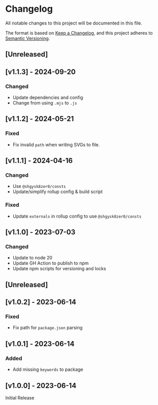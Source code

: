 <!-- markdownlint-disable -->
# Changelog
All notable changes to this project will be documented in this file.

The format is based on [Keep a Changelog](https://keepachangelog.com/en/1.0.0/),
and this project adheres to [Semantic Versioning](https://semver.org/spec/v2.0.0.html).

## [Unreleased]

## [v1.1.3] - 2024-09-20

### Changed
- Update dependencies and config
- Change from using `.mjs` to `.js`

## [v1.1.2] - 2024-05-21

### Fixed
- Fix invalid `path` when  writing SVGs to file.

## [v1.1.1] - 2024-04-16

### Changed
- Use `@shgysk8zer0/consts`
- Update/simplify rollup config & build script

### Fixed
- Update `externals` in rollup config to use `@shgysk8zer0/consts`

## [v1.1.0] - 2023-07-03

### Changed
- Update to node 20
- Update GH Action to publish to npm
- Update npm scripts for versioning and locks

## [Unreleased]

## [v1.0.2] - 2023-06-14

### Fixed
- Fix path for `package.json` parsing

## [v1.0.1] - 2023-06-14

### Added
- Add missing `keywords` to package

## [v1.0.0] - 2023-06-14

Initial Release
